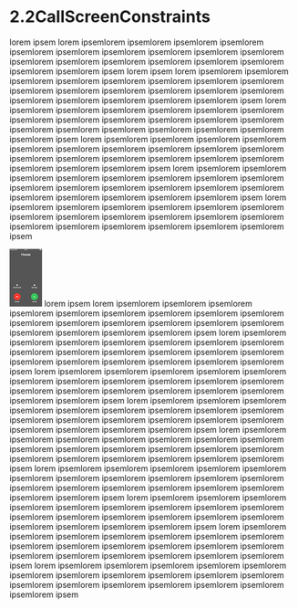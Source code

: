 # 2.2CallScreenConstraints

lorem ipsem
lorem ipsemlorem ipsemlorem ipsemlorem ipsemlorem ipsemlorem ipsemlorem ipsemlorem ipsemlorem ipsemlorem ipsemlorem ipsemlorem ipsemlorem ipsemlorem ipsemlorem ipsemlorem ipsemlorem ipsemlorem ipsemlorem ipsem lorem ipsem
lorem ipsemlorem ipsemlorem ipsemlorem ipsemlorem ipsemlorem ipsemlorem ipsemlorem ipsemlorem ipsemlorem ipsemlorem ipsemlorem ipsemlorem ipsemlorem ipsemlorem ipsemlorem ipsemlorem ipsemlorem ipsemlorem ipsemlorem ipsem
lorem ipsemlorem ipsemlorem ipsemlorem ipsemlorem ipsemlorem ipsemlorem ipsemlorem ipsemlorem ipsemlorem ipsemlorem ipsemlorem ipsemlorem ipsemlorem ipsemlorem ipsemlorem ipsemlorem ipsemlorem ipsemlorem ipsemlorem ipsem
lorem ipsemlorem ipsemlorem ipsemlorem ipsemlorem ipsemlorem ipsemlorem ipsemlorem ipsemlorem ipsemlorem ipsemlorem ipsemlorem ipsemlorem ipsemlorem ipsemlorem ipsemlorem ipsemlorem ipsemlorem ipsemlorem ipsemlorem ipsem
lorem ipsemlorem ipsemlorem ipsemlorem ipsemlorem ipsemlorem ipsemlorem ipsemlorem ipsemlorem ipsemlorem ipsemlorem ipsemlorem ipsemlorem ipsemlorem ipsemlorem ipsemlorem ipsemlorem ipsemlorem ipsemlorem ipsemlorem ipsem
lorem ipsemlorem ipsemlorem ipsemlorem ipsemlorem ipsemlorem ipsemlorem ipsemlorem ipsemlorem ipsemlorem ipsemlorem ipsemlorem ipsemlorem ipsemlorem ipsemlorem ipsemlorem ipsemlorem ipsemlorem ipsemlorem ipsem


![CallScreenConstraints](https://github.com/IvanKeyiOS/2.2CallScreenConstraints/blob/main/Screen.png)
lorem ipsem
lorem ipsemlorem ipsemlorem ipsemlorem ipsemlorem ipsemlorem ipsemlorem ipsemlorem ipsemlorem ipsemlorem ipsemlorem ipsemlorem ipsemlorem ipsemlorem ipsemlorem ipsemlorem ipsemlorem ipsemlorem ipsemlorem ipsemlorem ipsem
lorem ipsemlorem ipsemlorem ipsemlorem ipsemlorem ipsemlorem ipsemlorem ipsemlorem ipsemlorem ipsemlorem ipsemlorem ipsemlorem ipsemlorem ipsemlorem ipsemlorem ipsemlorem ipsemlorem ipsemlorem ipsemlorem ipsemlorem ipsem
lorem ipsemlorem ipsemlorem ipsemlorem ipsemlorem ipsemlorem ipsemlorem ipsemlorem ipsemlorem ipsemlorem ipsemlorem ipsemlorem ipsemlorem ipsemlorem ipsemlorem ipsemlorem ipsemlorem ipsemlorem ipsemlorem ipsemlorem ipsem
lorem ipsemlorem ipsemlorem ipsemlorem ipsemlorem ipsemlorem ipsemlorem ipsemlorem ipsemlorem ipsemlorem ipsemlorem ipsemlorem ipsemlorem ipsemlorem ipsemlorem ipsemlorem ipsemlorem ipsemlorem ipsemlorem ipsemlorem ipsem
lorem ipsemlorem ipsemlorem ipsemlorem ipsemlorem ipsemlorem ipsemlorem ipsemlorem ipsemlorem ipsemlorem ipsemlorem ipsemlorem ipsemlorem ipsemlorem ipsemlorem ipsemlorem ipsemlorem ipsemlorem ipsemlorem ipsemlorem ipsem
lorem ipsemlorem ipsemlorem ipsemlorem ipsemlorem ipsemlorem ipsemlorem ipsemlorem ipsemlorem ipsemlorem ipsemlorem ipsemlorem ipsemlorem ipsemlorem ipsemlorem ipsemlorem ipsemlorem ipsemlorem ipsemlorem ipsemlorem ipsem
lorem ipsemlorem ipsemlorem ipsemlorem ipsemlorem ipsemlorem ipsemlorem ipsemlorem ipsemlorem ipsemlorem ipsemlorem ipsemlorem ipsemlorem ipsemlorem ipsemlorem ipsemlorem ipsemlorem ipsemlorem ipsemlorem ipsemlorem ipsem
lorem ipsemlorem ipsemlorem ipsemlorem ipsemlorem ipsemlorem ipsemlorem ipsemlorem ipsemlorem ipsemlorem ipsemlorem ipsemlorem ipsemlorem ipsemlorem ipsemlorem ipsemlorem ipsemlorem ipsemlorem ipsemlorem ipsemlorem ipsem
lorem ipsemlorem ipsemlorem ipsemlorem ipsemlorem ipsemlorem ipsemlorem ipsemlorem ipsemlorem ipsemlorem ipsemlorem ipsemlorem ipsemlorem ipsemlorem ipsemlorem ipsemlorem ipsemlorem ipsemlorem ipsemlorem ipsem
